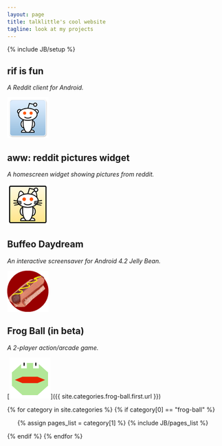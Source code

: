 ```yaml
---
layout: page
title: talklittle's cool website
tagline: look at my projects
---
```

{% include JB/setup %}

## rif is fun

*A Reddit client for Android.*

[![rif is fun logo](assets/images/redditisfun96.png)](rif-is-fun/)

## aww: reddit pictures widget

*A homescreen widget showing pictures from reddit.*

[![reddit aww logo](assets/images/awwicon.png)](aww-reddit/)

## Buffeo Daydream

*An interactive screensaver for Android 4.2 Jelly Bean.*

[![Buffeo logo](assets/images/buffeo96.png)](buffeo-daydream/)

## Frog Ball (in beta)

*A 2-player action/arcade game.*

[![Frog Ball logo](assets/images/frogball96.png)]({{ site.categories.frog-ball.first.url }})

{% for category in site.categories %}
{% if category[0] == "frog-ball" %}
<ul>
  {% assign pages_list = category[1] %}
  {% include JB/pages_list %}
</ul>
{% endif %}
{% endfor %}

